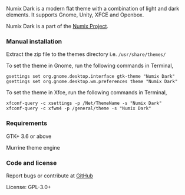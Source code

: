 Numix Dark is a modern flat theme with a combination of light and dark elements. It supports Gnome, Unity, XFCE and Openbox.

Numix Dark is a part of the [Numix Project](http://numixproject.org).

### Manual installation

Extract the zip file to the themes directory i.e. `/usr/share/themes/`

To set the theme in Gnome, run the following commands in Terminal,

```
gsettings set org.gnome.desktop.interface gtk-theme "Numix Dark"
gsettings set org.gnome.desktop.wm.preferences theme "Numix Dark"
```

To set the theme in Xfce, run the following commands in Terminal,

```
xfconf-query -c xsettings -p /Net/ThemeName -s "Numix Dark"
xfconf-query -c xfwm4 -p /general/theme -s "Numix Dark"
```

### Requirements

GTK+ 3.6 or above

Murrine theme engine

### Code and license

Report bugs or contribute at [GitHub](https://github.com/shimmerproject/Numix)

License: GPL-3.0+
